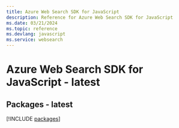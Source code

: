```yaml
---
title: Azure Web Search SDK for JavaScript
description: Reference for Azure Web Search SDK for JavaScript
ms.date: 03/21/2024
ms.topic: reference
ms.devlang: javascript
ms.service: websearch
---
```

# Azure Web Search SDK for JavaScript - latest
## Packages - latest
[!INCLUDE [packages](web-search-index.md)]